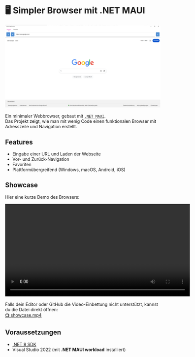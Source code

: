 ﻿# 🖥️ Simpler Browser mit .NET MAUI
![Preview](./preview.png)

Ein minimaler Webbrowser, gebaut mit [`.NET MAUI`](https://learn.microsoft.com/dotnet/maui/).  
Das Projekt zeigt, wie man mit wenig Code einen funktionalen Browser mit Adresszeile und Navigation erstellt.

##  Features
- Eingabe einer URL und Laden der Webseite
- Vor- und Zurück-Navigation
- Favoriten
- Plattformübergreifend (Windows, macOS, Android, iOS)

##  Showcase

Hier eine kurze Demo des Browsers:

<video src="showcase.mp4" controls width="600"></video>

Falls dein Editor oder GitHub die Video-Einbettung nicht unterstützt, kannst du die Datei direkt öffnen:  
[📺 showcase.mp4](showcase.mp4)

## Voraussetzungen
- [.NET 8 SDK](https://dotnet.microsoft.com/download)
- Visual Studio 2022 (mit **.NET MAUI workload** installiert)

